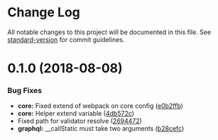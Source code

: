 # Change Log

All notable changes to this project will be documented in this file. See [standard-version](https://github.com/conventional-changelog/standard-version) for commit guidelines.

<a name="0.1.0"></a>
# 0.1.0 (2018-08-08)


### Bug Fixes

* **core:** Fixed extend of webpack on core config ([e0b2ffb](https://github.com/renanhangai/generator-nuxtapp/commit/e0b2ffb))
* **core:** Helper extend variable ([4db572c](https://github.com/renanhangai/generator-nuxtapp/commit/4db572c))
* Fixed path for validator resolve ([2694472](https://github.com/renanhangai/generator-nuxtapp/commit/2694472))
* **graphql:** __callStatic must take two arguments ([b28cefc](https://github.com/renanhangai/generator-nuxtapp/commit/b28cefc))
